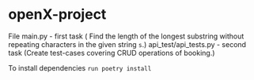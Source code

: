 # openX-project

File 
main.py - first task ( Find the length of the longest substring without repeating characters in the given string `s`.)
api_test/api_tests.py - second task (Create test-cases covering CRUD operations of booking.)

To install dependencies ```run poetry install``` 
